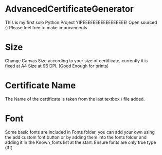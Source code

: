 # AdvancedCertificateGenerator
This is my first solo Python Project YIPEEEEEEEEEEEEEEEEE! Open sourced :) Please feel free to make improvements.


# Size
Change Canvas Size according to your size of certificate, currently it is fixed at A4 Size at 96 DPI. (Good Enough for prints) 

# Certificate Name
The Name of the certificate is taken from the last textbox / file added. 

# Font
Some basic fonts are included in Fonts folder, you can add your own using the add custom font button or by adding them into the fonts folder and adding it in the Known_fonts list at the start. Ensure fonts are only true type (tff)
